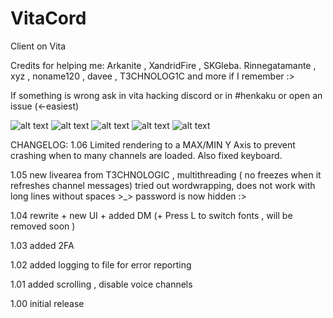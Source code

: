 # VitaCord

Client on Vita


Credits for helping me: Arkanite , XandridFire , SKGleba. Rinnegatamante , xyz , noname120 , davee , T3CHNOLOG1C and more if I remember :>

If something is wrong ask in vita hacking discord or in #henkaku or open an issue (<-easiest)

![alt text](http://jaynapps.com/imgupload/uploads/420a10028d4b4a285ddedd10202dc58a.jpg)
![alt text](http://jaynapps.com/imgupload/uploads/5c5171747ca6a7b79ae6988670fd2e44.jpg)
![alt text](http://jaynapps.com/imgupload/uploads/95f4a04c7e5fd6546f3cbc0a536b3438.jpg)
![alt text](http://jaynapps.com/imgupload/uploads/7a9dea564045c7c5672a896f1f445537.jpg)
![alt text](http://jaynapps.com/imgupload/uploads/35c874c93e221a29512a6f98fa5685cb.jpg)

CHANGELOG:
1.06 Limited rendering to a MAX/MIN Y Axis to prevent crashing when to many channels are loaded.
	Also fixed keyboard.

1.05 new livearea from T3CHNOLOGIC , multithreading ( no freezes when it refreshes channel messages)
	tried out wordwrapping, does not work with long lines without spaces >_>
	password is now hidden :>

1.04 rewrite + new UI + added DM (+ Press L to switch fonts , will be removed soon )

1.03 added 2FA

1.02 added logging to file for error reporting

1.01 added scrolling , disable voice channels

1.00 initial release
